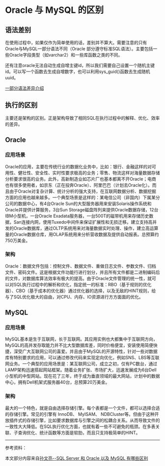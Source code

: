 # Oracle 与 MySQL 的区别

## 语法差别

在使用过程中，如果仅作为简单使用的话，差别并不算大。需要注意的只有Oracle与MySQL一部分语法不同（Oracle 部分遵守标准SQL语法）。主要包括一些Oracle字段类型（如varchar2）和一些库函数之类的不同。

还有注意oracle无法自动生成自增主键id，所以我们需要自己设置一个随机主键id。可以写一个函数去生成自增数字，也可以利用sys_guid()函数去生成随机uuid。


[一部分语法差异介绍](https://blog.csdn.net/li123_123_/article/details/72632922)

## 执行的区别

主要还是架构的区别。正是架构导致了相同SQL在执行过程中的解释、优化、效率的差异。

## Oracle

### 应用场景

Oracle的应用，主要在传统行业的数据化业务中，比如：银行、金融这样的对可用性、健壮性、安全性、实时性要求极高的业务；零售、物流这样对海量数据存储分析要求很高的业务。此外，高新制造业如芯片厂也基本都离不开Oracle；电商也有很多使用者，如京东（正在投奔Oracle）、阿里巴巴（计划去Oracle化）。而且由于Oracle对复杂计算、统计分析的强大支持，在互联网数据分析、数据挖掘方面的应用也越来越多。一个典型场景是这样的：某电信公司（非国内）下属某分公司的数据中心，有4台Oracle Sun的大型服务器用来安装Solaris操作系统和Oracle并提供计算服务，3台Sun Storage磁盘阵列来提供Oracle数据存储，12台IBM小型机，一台Oracle Exadata服务器，一台500T的磁带机用来存储历史数据，San连接内网，使用Tuxedo中间件来保证扩展性和无损迁移。建立支持高并发的Oracle数据库，通过OLTP系统用来对海量数据实时处理、操作，建立高运算量的Oracle数据仓库，用OLAP系统用来分析营收数据及提供自动报表。总预算约750万美金。

### 架构

Oracle：数据文件包括：控制文件、数据文件、重做日志文件、参数文件、归档文件、密码文件。这是根据文件功能行进行划分，并且所有文件都是二进制编码后的文件，对数据库算法效率有极大的提高。由于Oracle文件管理的统一性，就可以对SQL执行过程中的解析和优化，指定统一的标准：RBO（基于规则的优化器）、CBO（基于成本的优化器）通过优化器的选择，以及无敌的HINT规则，给与了SQL优化极大的自由，对CPU、内存、IO资源进行方方面面的优化。

## MySQL

### 应用场景

MySQL基本是生于互联网，长于互联网。其应用实例也大都集中于互联网方向，MySQL的高并发存取能力并不比大型数据库差，同时价格便宜，安装使用简便快捷，深受广大互联网公司的喜爱。并且由于MySQL的开源特性，针对一些对数据库有特别要求的应用，可以通过修改代码来实现定向优化，例如SNS、LBS等互联网业务。一个典型的应用场景是：某互联网公司，成立之初，仅有PC数台，通过LAMP架构迅速搭起网站框架。随着业务扩张、市场扩大，迅速发展成为6台Dell小型机的中型网站。现在花了三年，终于成为垂直领域的最大网站，计划中的数据中心，拥有Dell机架式服务器40台，总预算20万美金。

### 架构

最大的一个特色，就是自由选择存储引擎。每个表都是一个文件，都可以选择合适的存储引擎。常见的引擎有 InnoDB、 MyISAM、 NDBCluster等。但由于这种开放插件式的存储引擎，比如要求数据库与引擎之间的松耦合关系。从而导致文件的一致性大大降低。在SQL执行优化方面，也就有着一些不可避免的瓶颈。在多表关联、子查询优化、统计函数等方面是软肋，而且只支持极简单的HINT。


---

参考资料：

本文部分内容来自[孙文亮--SQL Server 和 Oracle 以及 MySQL 有哪些区别](https://www.zhihu.com/question/19866767/answer/14942009)
